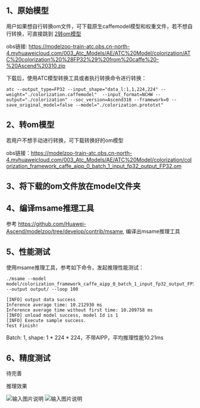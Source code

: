 ## 1、原始模型
用户如果想自行转换om文件，可下载原生caffemodel模型和权重文件，若不想自行转换，可直接跳到 [2转om模型](#转om模型) 

obs链接: https://modelzoo-train-atc.obs.cn-north-4.myhuaweicloud.com/003_Atc_Models/AE/ATC%20Model/colorization/ATC%20colorization%20%28FP32%29%20from%20caffe%20-%20Ascend%20310.zip

下载后，使用ATC模型转换工具或者执行转换命令进行转换：
```
atc --output_type=FP32 --input_shape="data_l:1,1,224,224" --weight="./colorization.caffemodel"  --input_format=NCHW --output="./colorization" --soc_version=Ascend310 --framework=0 --save_original_model=false --model="./colorization.prototxt" 
```


## 2、转om模型
若用户不想手动进行转换，可下载转换好的om模型

obs链接：https://modelzoo-train-atc.obs.cn-north-4.myhuaweicloud.com/003_Atc_Models/AE/ATC%20Model/colorization/colorization_framework_caffe_aipp_0_batch_1_input_fp32_output_FP32.om


## 3、将下载的om文件放在model文件夹

## 4、编译msame推理工具
参考 https://github.com/Huawei-Ascend/modelzoo/tree/develop/contrib/msame, 编译出msame推理工具

## 5、性能测试
使用msame推理工具，参考如下命令，发起推理性能测试： 

```
./msame --model model/colorization_framework_caffe_aipp_0_batch_1_input_fp32_output_FP32.om --output output/ --loop 100
```
```
[INFO] output data success
Inference average time: 10.212930 ms
Inference average time without first time: 10.209758 ms
[INFO] unload model success, model Id is 1
[INFO] Execute sample success.
Test Finish!
```
Batch: 1, shape: 1 * 224 * 224，不带AIPP，平均推理性能10.21ms

## 6、精度测试
待完善

推理效果

![输入图片说明](https://images.gitee.com/uploads/images/2020/1116/154713_d1cf11df_8113712.png "图片1.png")
![输入图片说明](https://images.gitee.com/uploads/images/2020/1116/154747_583198c2_8113712.png "图片2.png")